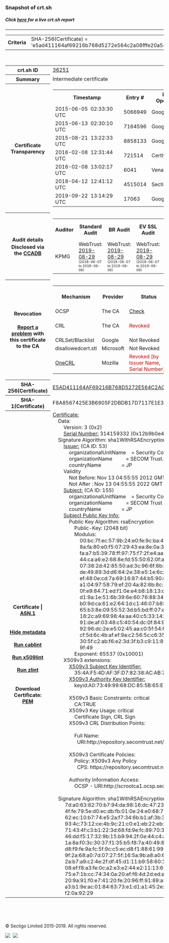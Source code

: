 # 
### Snapshot of crt.sh
##### Click [here](https://crt.sh/?q=E5AD411164AF69216B768D5272E564C2A08FFFE20A547065119545AF03BEFEF0) for a live crt.sh report

---
<!DOCTYPE HTML PUBLIC "-//W3C//DTD HTML 4.0 Transitional//EN">
<HTML>

<BODY>

<TABLE>
  <TR>
    <TH class="outer">Criteria</TH>
    <TD class="outer">SHA-256(Certificate) = 'e5ad411164af69216b768d5272e564c2a08fffe20a547065119545af03befef0'</TD>
  </TR>
</TABLE>
<BR>
<TABLE>
  <TR>
    <TH class="outer">crt.sh ID</TH>
    <TD class="outer"><A href="?id=36251">36251</A></TD>
  </TR>
  <TR>
    <TH class="outer">Summary</TH>
    <TD class="outer">Intermediate certificate</TD>
  </TR>
  <TR>
    <TH class="outer">Certificate<BR>Transparency</TH>
    <TD class="outer">
<TABLE class="options" style="margin-left:0px">
  <TR>
    <TH>Timestamp</TH>
    <TH>Entry #</TH>
    <TH>Log Operator</TH>
    <TH>Log URL</TH>
  </TR>
  <TR>
    <TD>2015-06-05&nbsp; <FONT class="small">02:33:30 UTC</FONT></TD>
    <TD>5066949</TD>
    <TD>Google</TD>
    <TD>https://ct.googleapis.com/rocketeer</TD>
  </TR>
  <TR>
    <TD>2015-06-13&nbsp; <FONT class="small">02:30:10 UTC</FONT></TD>
    <TD>7164596</TD>
    <TD>Google</TD>
    <TD>https://ct.googleapis.com/aviator</TD>
  </TR>
  <TR>
    <TD>2015-08-21&nbsp; <FONT class="small">13:22:33 UTC</FONT></TD>
    <TD>8858133</TD>
    <TD>Google</TD>
    <TD>https://ct.googleapis.com/pilot</TD>
  </TR>
  <TR>
    <TD>2016-02-08&nbsp; <FONT class="small">12:31:44 UTC</FONT></TD>
    <TD>721514</TD>
    <TD>Certly</TD>
    <TD>https://log.certly.io</TD>
  </TR>
  <TR>
    <TD>2016-02-08&nbsp; <FONT class="small">13:02:17 UTC</FONT></TD>
    <TD>6041</TD>
    <TD>Venafi</TD>
    <TD>https://ctlog.api.venafi.com</TD>
  </TR>
  <TR>
    <TD>2018-04-12&nbsp; <FONT class="small">12:41:12 UTC</FONT></TD>
    <TD>4515014</TD>
    <TD>Sectigo</TD>
    <TD>https://dodo.ct.comodo.com</TD>
  </TR>
  <TR>
    <TD>2019-09-22&nbsp; <FONT class="small">13:14:29 UTC</FONT></TD>
    <TD>17063</TD>
    <TD>Google</TD>
    <TD>https://ct.googleapis.com/logs/argon2022</TD>
  </TR>
</TABLE>
    </TD>
  </TR>
  <TR>
    <TH class="outer">Audit details<BR>
      <DIV class="small" style="padding-top:3px">Disclosed via the
        <A href="//ccadb-public.secure.force.com/mozilla/PublicAllIntermediateCerts" target="_blank">CCADB</A></DIV>
    </TH>
    <TD class="outer">
<TABLE class="options" style="margin-left:0px">
  <TR>
    <TH>Auditor</TH>
    <TH>Standard Audit</TH>
    <TH>BR Audit</TH>
    <TH>EV SSL Audit</TH>
    <TH>Documents</TH>
    <TH>CCADB</TH>
    <TH>Root Owner / Certificate</TH>
  </TR>
  <TR>
    <TD style="vertical-align:middle">KPMG</TD>
    <TD>WebTrust:
      <A href="https://www.cpacanada.ca/generichandlers/CPACHandler.ashx?attachmentid=234693" target="_blank">2019-08-29</A>
      <BR><FONT style="font-size:8pt">(2018-06-07 to 2019-06-06)</FONT></TD>
    <TD>WebTrust:
      <A href="https://www.cpacanada.ca/generichandlers/CPACHandler.ashx?attachmentid=234694" target="_blank">2019-08-29</A>
      <BR><FONT style="font-size:8pt">(2018-06-07 to 2019-06-06)</FONT></TD>
    <TD>WebTrust:
      <A href="https://www.cpacanada.ca/generichandlers/CPACHandler.ashx?attachmentid=234695" target="_blank">2019-08-29</A>
      <BR><FONT style="font-size:8pt">(2018-06-07 to 2019-06-06)</FONT></TD>
    <TD>
      <A href="https://repository.secomtrust.net/SC-Root/SCRootCP1-EN.pdf" target="blank">CP</A>
      <A href="https://repository.secomtrust.net/SC-Root/SCRootCPS-EN.pdf" target="blank">CPS</A>
    </TD>
    <TD><A href="//ccadb.force.com/001o000000xOpg9AAC" target="_blank">001o000000xOpg9AAC</A></TD>
    <TD><A href="/?id=144">SECOM Trust Systems CO., LTD.</A></TD>
  </TR>
</TABLE>
    </TD>
  </TR>
  <TR>
    <TH class="outer">Revocation<BR><BR>
      <DIV class="small" style="padding-top:3px"><A href="?id=36251&opt=problemreporting">Report a problem</A> with<BR>this certificate to the CA</DIV></TH>
    <TD class="outer">
      <TABLE class="options" style="margin-left:0px">
        <TR>
          <TH>Mechanism</TH>
          <TH>Provider</TH>
          <TH>Status</TH>
          <TH>Revocation Date</TH>
          <TH>Last Observed in CRL</TH>
          <TH>Last Checked <SPAN style="color:#CC0000;vertical-align:middle;font-size:70%;font-weight:normal">(Error)</SPAN></TH>
        </TR>
        <TR>
          <TD>OCSP</TD>
          <TD>The CA</TD>
          <TD><A href="?id=36251&opt=ocsp">Check</A></TD>
          <TD><SPAN style="color:#888888">?</SPAN></TD>
          <TD><SPAN style="color:#888888">n/a</SPAN></TD>
          <TD><SPAN style="color:#888888">?</SPAN></TD>
        </TR>
        <TR>
          <TD>CRL</TD>
          <TD>The CA</TD>
          <TD><SPAN style="color:#CC0000">Revoked</SPAN></TD><TD>2019-01-31&nbsp; <FONT class="small">02:53:30 UTC</FONT></TD><TD>2019-09-09&nbsp; <FONT class="small">12:07:56 UTC</FONT></TD><TD>2019-12-04&nbsp; <FONT class="small">16:53:25 UTC</FONT></TD>
        </TR>
        <TR>
          <TD>CRLSet/Blacklist</TD>
          <TD>Google</TD>
          <TD>Not Revoked</TD>
          <TD><SPAN style="color:#888888">n/a</SPAN></TD>
          <TD><SPAN style="color:#888888">n/a</SPAN></TD>
          <TD><SPAN style="color:#888888">n/a</SPAN></TD>
        </TR>
        <TR>
          <TD>disallowedcert.stl</TD>
          <TD>Microsoft</TD>
          <TD>Not Revoked</TD>
          <TD><SPAN style="color:#888888">n/a</SPAN></TD>
          <TD><SPAN style="color:#888888">n/a</SPAN></TD>
          <TD><SPAN style="color:#888888">n/a</SPAN></TD>
        </TR>
        <TR>
          <TD><A href="/mozilla-onecrl" target="_blank">OneCRL</A></TD>
          <TD>Mozilla</TD>
          <TD><SPAN style="color:#CC0000">Revoked [by Issuer Name, Serial Number]</SPAN></TD><TD><SPAN style="color:#888888">Unknown</SPAN></TD>
          <TD><SPAN style="color:#888888">n/a</SPAN></TD>
          <TD><SPAN style="color:#888888">n/a</SPAN></TD>
        </TR>
      </TABLE>
    </TD>
  </TR>
  <TR>
    <TH class="outer">SHA-256(Certificate)</TH>
    <TD class="outer"><A href="//censys.io/certificates/e5ad411164af69216b768d5272e564c2a08fffe20a547065119545af03befef0">E5AD411164AF69216B768D5272E564C2A08FFFE20A547065119545AF03BEFEF0</A></TD>
  </TR>
  <TR>
    <TH class="outer">SHA-1(Certificate)</TH>
    <TD class="outer">F8A8567425E3B6905F2DBDB17D7117E1E3C81E75</TD>
  </TR>
  <TR>
    <TH class="outer">Certificate | <A href="?asn1=36251">ASN.1</A>
      <SPAN class="small"><BR>
      <BR><BR><A href="?id=36251&opt=nometadata">Hide metadata</A>
      <BR><BR><A href="?id=36251&opt=cablint">Run cablint</A>
      <BR><BR><A href="?id=36251&opt=x509lint">Run x509lint</A>
      <BR><BR><A href="?id=36251&opt=zlint">Run zlint</A>
      <BR><BR><BR>Download Certificate: <A href="?d=36251">PEM</A>
      </SPAN>
    </TH>
    <TD class="text"><A href="?d=36251">Certificate:</A><BR>&nbsp;&nbsp;&nbsp;&nbsp;Data:<BR>&nbsp;&nbsp;&nbsp;&nbsp;&nbsp;&nbsp;&nbsp;&nbsp;Version:&nbsp;3&nbsp;(0x2)<BR>&nbsp;&nbsp;&nbsp;&nbsp;&nbsp;&nbsp;&nbsp;&nbsp;<A href="?serial=12b9b0e4">Serial&nbsp;Number:</A>&nbsp;314159332&nbsp;(0x12b9b0e4)<BR>&nbsp;&nbsp;&nbsp;&nbsp;Signature&nbsp;Algorithm:&nbsp;sha1WithRSAEncryption<BR>&nbsp;&nbsp;&nbsp;&nbsp;&nbsp;&nbsp;&nbsp;&nbsp;<A href="?caid=53">Issuer:</A> <SPAN class="small">(CA ID: 53)</SPAN><BR>&nbsp;&nbsp;&nbsp;&nbsp;&nbsp;&nbsp;&nbsp;&nbsp;&nbsp;&nbsp;&nbsp;&nbsp;organizationalUnitName&nbsp;&nbsp;&nbsp;&nbsp;=&nbsp;Security&nbsp;Communication&nbsp;RootCA1<BR>&nbsp;&nbsp;&nbsp;&nbsp;&nbsp;&nbsp;&nbsp;&nbsp;&nbsp;&nbsp;&nbsp;&nbsp;organizationName&nbsp;&nbsp;&nbsp;&nbsp;&nbsp;&nbsp;&nbsp;&nbsp;&nbsp;&nbsp;=&nbsp;SECOM&nbsp;Trust.net<BR>&nbsp;&nbsp;&nbsp;&nbsp;&nbsp;&nbsp;&nbsp;&nbsp;&nbsp;&nbsp;&nbsp;&nbsp;countryName&nbsp;&nbsp;&nbsp;&nbsp;&nbsp;&nbsp;&nbsp;&nbsp;&nbsp;&nbsp;&nbsp;&nbsp;&nbsp;&nbsp;&nbsp;=&nbsp;JP<BR>&nbsp;&nbsp;&nbsp;&nbsp;&nbsp;&nbsp;&nbsp;&nbsp;Validity<BR>&nbsp;&nbsp;&nbsp;&nbsp;&nbsp;&nbsp;&nbsp;&nbsp;&nbsp;&nbsp;&nbsp;&nbsp;Not&nbsp;Before:&nbsp;Nov&nbsp;13&nbsp;04:55:55&nbsp;2012&nbsp;GMT<BR>&nbsp;&nbsp;&nbsp;&nbsp;&nbsp;&nbsp;&nbsp;&nbsp;&nbsp;&nbsp;&nbsp;&nbsp;Not&nbsp;After&nbsp;:&nbsp;Nov&nbsp;13&nbsp;04:55:55&nbsp;2022&nbsp;GMT<BR>&nbsp;&nbsp;&nbsp;&nbsp;&nbsp;&nbsp;&nbsp;&nbsp;<A href="?caid=155">Subject:</A> <SPAN class="small">(CA ID: 155)</SPAN><BR>&nbsp;&nbsp;&nbsp;&nbsp;&nbsp;&nbsp;&nbsp;&nbsp;&nbsp;&nbsp;&nbsp;&nbsp;organizationalUnitName&nbsp;&nbsp;&nbsp;&nbsp;=&nbsp;Security&nbsp;Communication&nbsp;EV&nbsp;RootCA1<BR>&nbsp;&nbsp;&nbsp;&nbsp;&nbsp;&nbsp;&nbsp;&nbsp;&nbsp;&nbsp;&nbsp;&nbsp;organizationName&nbsp;&nbsp;&nbsp;&nbsp;&nbsp;&nbsp;&nbsp;&nbsp;&nbsp;&nbsp;=&nbsp;SECOM&nbsp;Trust&nbsp;Systems&nbsp;CO.,LTD.<BR>&nbsp;&nbsp;&nbsp;&nbsp;&nbsp;&nbsp;&nbsp;&nbsp;&nbsp;&nbsp;&nbsp;&nbsp;countryName&nbsp;&nbsp;&nbsp;&nbsp;&nbsp;&nbsp;&nbsp;&nbsp;&nbsp;&nbsp;&nbsp;&nbsp;&nbsp;&nbsp;&nbsp;=&nbsp;JP<BR>&nbsp;&nbsp;&nbsp;&nbsp;&nbsp;&nbsp;&nbsp;&nbsp;<A href="?spkisha256=6544ff9adb642c4c3698a60d8143b6b93bcef01365b540f614dcc2a45ab94d31">Subject&nbsp;Public&nbsp;Key&nbsp;Info:</A><BR>&nbsp;&nbsp;&nbsp;&nbsp;&nbsp;&nbsp;&nbsp;&nbsp;&nbsp;&nbsp;&nbsp;&nbsp;Public&nbsp;Key&nbsp;Algorithm:&nbsp;rsaEncryption<BR>&nbsp;&nbsp;&nbsp;&nbsp;&nbsp;&nbsp;&nbsp;&nbsp;&nbsp;&nbsp;&nbsp;&nbsp;&nbsp;&nbsp;&nbsp;&nbsp;Public-Key:&nbsp;(2048&nbsp;bit)<BR>&nbsp;&nbsp;&nbsp;&nbsp;&nbsp;&nbsp;&nbsp;&nbsp;&nbsp;&nbsp;&nbsp;&nbsp;&nbsp;&nbsp;&nbsp;&nbsp;Modulus:<BR>&nbsp;&nbsp;&nbsp;&nbsp;&nbsp;&nbsp;&nbsp;&nbsp;&nbsp;&nbsp;&nbsp;&nbsp;&nbsp;&nbsp;&nbsp;&nbsp;&nbsp;&nbsp;&nbsp;&nbsp;00:bc:7f:ec:57:9b:24:e0:fe:9c:ba:42:79:a9:88:<BR>&nbsp;&nbsp;&nbsp;&nbsp;&nbsp;&nbsp;&nbsp;&nbsp;&nbsp;&nbsp;&nbsp;&nbsp;&nbsp;&nbsp;&nbsp;&nbsp;&nbsp;&nbsp;&nbsp;&nbsp;8a:fa:80:e0:f5:07:29:43:ea:8e:0a:34:36:8d:1c:<BR>&nbsp;&nbsp;&nbsp;&nbsp;&nbsp;&nbsp;&nbsp;&nbsp;&nbsp;&nbsp;&nbsp;&nbsp;&nbsp;&nbsp;&nbsp;&nbsp;&nbsp;&nbsp;&nbsp;&nbsp;fa:a7:b5:39:78:ff:97:75:f7:2f:e4:aa:6b:04:84:<BR>&nbsp;&nbsp;&nbsp;&nbsp;&nbsp;&nbsp;&nbsp;&nbsp;&nbsp;&nbsp;&nbsp;&nbsp;&nbsp;&nbsp;&nbsp;&nbsp;&nbsp;&nbsp;&nbsp;&nbsp;44:ca:a6:e2:68:8e:fd:55:50:62:0f:a4:71:0e:ce:<BR>&nbsp;&nbsp;&nbsp;&nbsp;&nbsp;&nbsp;&nbsp;&nbsp;&nbsp;&nbsp;&nbsp;&nbsp;&nbsp;&nbsp;&nbsp;&nbsp;&nbsp;&nbsp;&nbsp;&nbsp;07:38:2d:42:85:50:ad:3c:96:6f:8b:d5:a2:0e:cf:<BR>&nbsp;&nbsp;&nbsp;&nbsp;&nbsp;&nbsp;&nbsp;&nbsp;&nbsp;&nbsp;&nbsp;&nbsp;&nbsp;&nbsp;&nbsp;&nbsp;&nbsp;&nbsp;&nbsp;&nbsp;de:49:89:3d:d6:64:2e:38:e5:1e:6c:b5:57:8a:9e:<BR>&nbsp;&nbsp;&nbsp;&nbsp;&nbsp;&nbsp;&nbsp;&nbsp;&nbsp;&nbsp;&nbsp;&nbsp;&nbsp;&nbsp;&nbsp;&nbsp;&nbsp;&nbsp;&nbsp;&nbsp;ef:48:0e:cd:7a:69:16:87:44:b5:90:e4:06:9d:ae:<BR>&nbsp;&nbsp;&nbsp;&nbsp;&nbsp;&nbsp;&nbsp;&nbsp;&nbsp;&nbsp;&nbsp;&nbsp;&nbsp;&nbsp;&nbsp;&nbsp;&nbsp;&nbsp;&nbsp;&nbsp;a1:04:97:58:79:ef:20:4a:82:6b:8c:22:bf:ec:1f:<BR>&nbsp;&nbsp;&nbsp;&nbsp;&nbsp;&nbsp;&nbsp;&nbsp;&nbsp;&nbsp;&nbsp;&nbsp;&nbsp;&nbsp;&nbsp;&nbsp;&nbsp;&nbsp;&nbsp;&nbsp;0f:e9:84:71:ed:f1:0e:e4:b8:18:13:cc:56:36:5d:<BR>&nbsp;&nbsp;&nbsp;&nbsp;&nbsp;&nbsp;&nbsp;&nbsp;&nbsp;&nbsp;&nbsp;&nbsp;&nbsp;&nbsp;&nbsp;&nbsp;&nbsp;&nbsp;&nbsp;&nbsp;d1:9a:1e:51:6b:39:6e:60:76:88:34:0b:f3:b3:d1:<BR>&nbsp;&nbsp;&nbsp;&nbsp;&nbsp;&nbsp;&nbsp;&nbsp;&nbsp;&nbsp;&nbsp;&nbsp;&nbsp;&nbsp;&nbsp;&nbsp;&nbsp;&nbsp;&nbsp;&nbsp;b0:9d:ca:61:e2:64:1d:c1:46:07:b8:63:dd:1e:33:<BR>&nbsp;&nbsp;&nbsp;&nbsp;&nbsp;&nbsp;&nbsp;&nbsp;&nbsp;&nbsp;&nbsp;&nbsp;&nbsp;&nbsp;&nbsp;&nbsp;&nbsp;&nbsp;&nbsp;&nbsp;65:b3:8e:09:55:52:3d:b5:bd:ff:07:eb:ad:61:55:<BR>&nbsp;&nbsp;&nbsp;&nbsp;&nbsp;&nbsp;&nbsp;&nbsp;&nbsp;&nbsp;&nbsp;&nbsp;&nbsp;&nbsp;&nbsp;&nbsp;&nbsp;&nbsp;&nbsp;&nbsp;18:2c:a9:69:98:4a:aa:40:c5:33:14:65:74:00:f9:<BR>&nbsp;&nbsp;&nbsp;&nbsp;&nbsp;&nbsp;&nbsp;&nbsp;&nbsp;&nbsp;&nbsp;&nbsp;&nbsp;&nbsp;&nbsp;&nbsp;&nbsp;&nbsp;&nbsp;&nbsp;91:de:af:03:48:c5:40:54:dc:0f:84:90:68:20:c5:<BR>&nbsp;&nbsp;&nbsp;&nbsp;&nbsp;&nbsp;&nbsp;&nbsp;&nbsp;&nbsp;&nbsp;&nbsp;&nbsp;&nbsp;&nbsp;&nbsp;&nbsp;&nbsp;&nbsp;&nbsp;92:96:dc:2e:e5:02:45:aa:c0:5f:54:f8:6d:ea:49:<BR>&nbsp;&nbsp;&nbsp;&nbsp;&nbsp;&nbsp;&nbsp;&nbsp;&nbsp;&nbsp;&nbsp;&nbsp;&nbsp;&nbsp;&nbsp;&nbsp;&nbsp;&nbsp;&nbsp;&nbsp;cf:5d:6c:4b:af:ef:9a:c2:56:5c:c6:35:56:42:6a:<BR>&nbsp;&nbsp;&nbsp;&nbsp;&nbsp;&nbsp;&nbsp;&nbsp;&nbsp;&nbsp;&nbsp;&nbsp;&nbsp;&nbsp;&nbsp;&nbsp;&nbsp;&nbsp;&nbsp;&nbsp;30:5f:c2:ab:f6:e2:3d:3f:b3:c9:11:8f:31:4c:d7:<BR>&nbsp;&nbsp;&nbsp;&nbsp;&nbsp;&nbsp;&nbsp;&nbsp;&nbsp;&nbsp;&nbsp;&nbsp;&nbsp;&nbsp;&nbsp;&nbsp;&nbsp;&nbsp;&nbsp;&nbsp;9f:49<BR>&nbsp;&nbsp;&nbsp;&nbsp;&nbsp;&nbsp;&nbsp;&nbsp;&nbsp;&nbsp;&nbsp;&nbsp;&nbsp;&nbsp;&nbsp;&nbsp;Exponent:&nbsp;65537&nbsp;(0x10001)<BR>&nbsp;&nbsp;&nbsp;&nbsp;&nbsp;&nbsp;&nbsp;&nbsp;X509v3&nbsp;extensions:<BR>&nbsp;&nbsp;&nbsp;&nbsp;&nbsp;&nbsp;&nbsp;&nbsp;&nbsp;&nbsp;&nbsp;&nbsp;<A href="?ski=354af54daf3fd78238acab716517758c9d5593e6">X509v3&nbsp;Subject&nbsp;Key&nbsp;Identifier:</A><BR>&nbsp;&nbsp;&nbsp;&nbsp;&nbsp;&nbsp;&nbsp;&nbsp;&nbsp;&nbsp;&nbsp;&nbsp;&nbsp;&nbsp;&nbsp;&nbsp;35:4A:F5:4D:AF:3F:D7:82:38:AC:AB:71:65:17:75:8C:9D:55:93:E6<BR>&nbsp;&nbsp;&nbsp;&nbsp;&nbsp;&nbsp;&nbsp;&nbsp;&nbsp;&nbsp;&nbsp;&nbsp;<A href="?ski=a073499968dc855b65e39b282f579fbd33bc0748">X509v3&nbsp;Authority&nbsp;Key&nbsp;Identifier:</A><BR>&nbsp;&nbsp;&nbsp;&nbsp;&nbsp;&nbsp;&nbsp;&nbsp;&nbsp;&nbsp;&nbsp;&nbsp;&nbsp;&nbsp;&nbsp;&nbsp;keyid:A0:73:49:99:68:DC:85:5B:65:E3:9B:28:2F:57:9F:BD:33:BC:07:48<BR><BR>&nbsp;&nbsp;&nbsp;&nbsp;&nbsp;&nbsp;&nbsp;&nbsp;&nbsp;&nbsp;&nbsp;&nbsp;X509v3&nbsp;Basic&nbsp;Constraints:&nbsp;critical<BR>&nbsp;&nbsp;&nbsp;&nbsp;&nbsp;&nbsp;&nbsp;&nbsp;&nbsp;&nbsp;&nbsp;&nbsp;&nbsp;&nbsp;&nbsp;&nbsp;CA:TRUE<BR>&nbsp;&nbsp;&nbsp;&nbsp;&nbsp;&nbsp;&nbsp;&nbsp;&nbsp;&nbsp;&nbsp;&nbsp;X509v3&nbsp;Key&nbsp;Usage:&nbsp;critical<BR>&nbsp;&nbsp;&nbsp;&nbsp;&nbsp;&nbsp;&nbsp;&nbsp;&nbsp;&nbsp;&nbsp;&nbsp;&nbsp;&nbsp;&nbsp;&nbsp;Certificate&nbsp;Sign,&nbsp;CRL&nbsp;Sign<BR>&nbsp;&nbsp;&nbsp;&nbsp;&nbsp;&nbsp;&nbsp;&nbsp;&nbsp;&nbsp;&nbsp;&nbsp;X509v3&nbsp;CRL&nbsp;Distribution&nbsp;Points:&nbsp;<BR><BR>&nbsp;&nbsp;&nbsp;&nbsp;&nbsp;&nbsp;&nbsp;&nbsp;&nbsp;&nbsp;&nbsp;&nbsp;&nbsp;&nbsp;&nbsp;&nbsp;Full&nbsp;Name:<BR>&nbsp;&nbsp;&nbsp;&nbsp;&nbsp;&nbsp;&nbsp;&nbsp;&nbsp;&nbsp;&nbsp;&nbsp;&nbsp;&nbsp;&nbsp;&nbsp;&nbsp;&nbsp;URI:http://repository.secomtrust.net/SC-Root1/SCRoot1CRL.crl<BR><BR>&nbsp;&nbsp;&nbsp;&nbsp;&nbsp;&nbsp;&nbsp;&nbsp;&nbsp;&nbsp;&nbsp;&nbsp;X509v3&nbsp;Certificate&nbsp;Policies:&nbsp;<BR>&nbsp;&nbsp;&nbsp;&nbsp;&nbsp;&nbsp;&nbsp;&nbsp;&nbsp;&nbsp;&nbsp;&nbsp;&nbsp;&nbsp;&nbsp;&nbsp;Policy:&nbsp;X509v3&nbsp;Any&nbsp;Policy<BR>&nbsp;&nbsp;&nbsp;&nbsp;&nbsp;&nbsp;&nbsp;&nbsp;&nbsp;&nbsp;&nbsp;&nbsp;&nbsp;&nbsp;&nbsp;&nbsp;&nbsp;&nbsp;CPS:&nbsp;https://repository.secomtrust.net/SC-Root1/<BR><BR>&nbsp;&nbsp;&nbsp;&nbsp;&nbsp;&nbsp;&nbsp;&nbsp;&nbsp;&nbsp;&nbsp;&nbsp;Authority&nbsp;Information&nbsp;Access:&nbsp;<BR>&nbsp;&nbsp;&nbsp;&nbsp;&nbsp;&nbsp;&nbsp;&nbsp;&nbsp;&nbsp;&nbsp;&nbsp;&nbsp;&nbsp;&nbsp;&nbsp;OCSP&nbsp;-&nbsp;URI:http://scrootca1.ocsp.secomtrust.net<BR><BR>&nbsp;&nbsp;&nbsp;&nbsp;Signature&nbsp;Algorithm:&nbsp;sha1WithRSAEncryption<BR>&nbsp;&nbsp;&nbsp;&nbsp;&nbsp;&nbsp;&nbsp;&nbsp;&nbsp;7d:a0:63:82:70:b7:94:da:98:16:dc:47:23:76:60:78:ba:2b:<BR>&nbsp;&nbsp;&nbsp;&nbsp;&nbsp;&nbsp;&nbsp;&nbsp;&nbsp;4f:fe:79:5e:d0:ec:db:fb:01:0e:24:e0:68:74:75:4c:d1:3e:<BR>&nbsp;&nbsp;&nbsp;&nbsp;&nbsp;&nbsp;&nbsp;&nbsp;&nbsp;62:ec:10:b7:74:e5:2a:f7:34:6b:b1:af:3b:38:bc:0f:fa:a0:<BR>&nbsp;&nbsp;&nbsp;&nbsp;&nbsp;&nbsp;&nbsp;&nbsp;&nbsp;93:4c:73:12:ce:4b:9c:21:c0:e1:eb:22:eb:a8:58:c3:43:c2:<BR>&nbsp;&nbsp;&nbsp;&nbsp;&nbsp;&nbsp;&nbsp;&nbsp;&nbsp;71:43:4f:c3:b1:22:3d:68:fd:9e:fc:89:70:39:a5:91:8b:1a:<BR>&nbsp;&nbsp;&nbsp;&nbsp;&nbsp;&nbsp;&nbsp;&nbsp;&nbsp;46:dd:f5:17:32:9b:15:b9:94:2f:0e:44:c4:a6:62:35:a8:4c:<BR>&nbsp;&nbsp;&nbsp;&nbsp;&nbsp;&nbsp;&nbsp;&nbsp;&nbsp;1a:8a:f0:3c:30:37:f1:35:b5:f8:7a:40:49:8a:c7:3e:d6:02:<BR>&nbsp;&nbsp;&nbsp;&nbsp;&nbsp;&nbsp;&nbsp;&nbsp;&nbsp;d8:f9:fe:9a:fc:5f:9c:c5:ec:d8:f1:88:61:99:2c:93:b1:1c:<BR>&nbsp;&nbsp;&nbsp;&nbsp;&nbsp;&nbsp;&nbsp;&nbsp;&nbsp;9f:2a:68:a0:7d:07:27:5f:16:5a:9b:a8:a0:6c:8b:ec:a0:56:<BR>&nbsp;&nbsp;&nbsp;&nbsp;&nbsp;&nbsp;&nbsp;&nbsp;&nbsp;2a:b7:a9:c2:4e:2f:df:45:d1:11:b9:58:60:14:65:e8:f3:94:<BR>&nbsp;&nbsp;&nbsp;&nbsp;&nbsp;&nbsp;&nbsp;&nbsp;&nbsp;08:ef:f8:a3:fe:0c:a2:e3:e2:44:e2:11:13:64:42:ce:37:51:<BR>&nbsp;&nbsp;&nbsp;&nbsp;&nbsp;&nbsp;&nbsp;&nbsp;&nbsp;75:e7:1b:cc:74:34:0a:20:ef:f6:4d:2d:ed:aa:8d:e8:35:84:<BR>&nbsp;&nbsp;&nbsp;&nbsp;&nbsp;&nbsp;&nbsp;&nbsp;&nbsp;20:9a:91:f0:e7:41:20:fe:20:96:ff:91:89:a5:ec:5c:bb:e7:<BR>&nbsp;&nbsp;&nbsp;&nbsp;&nbsp;&nbsp;&nbsp;&nbsp;&nbsp;a3:b1:9e:ac:01:84:63:73:e1:d1:a1:45:2e:06:16:d7:a6:4a:<BR>&nbsp;&nbsp;&nbsp;&nbsp;&nbsp;&nbsp;&nbsp;&nbsp;&nbsp;f2:0a:92:29<BR>    </TD>
  </TR>
</TABLE>

  <BR><BR><BR>

  <P class="copyright">&copy; Sectigo Limited 2015-2019. All rights reserved.</P>
  <DIV>
    <A href="https://sectigo.com/"><IMG src="/sectigo_s.png"></A>
    &nbsp;<A href="https://github.com/crtsh"><IMG src="/GitHub-Mark-32px.png"></A>
  </DIV>
</BODY>
</HTML>
